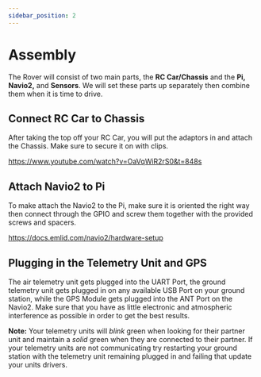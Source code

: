 ```yaml
---
sidebar_position: 2
---
```

# Assembly
The Rover will consist of two main parts, the **RC Car/Chassis** and the
**Pi, Navio2,** and **Sensors**. We will set these parts up separately then
combine them when it is time to drive.

## Connect RC Car to Chassis

After taking the top off your RC Car, you will put the adaptors in and
attach the Chassis. Make sure to secure it on with clips.

https://www.youtube.com/watch?v=OaVqWiR2rS0&t=848s

## Attach Navio2 to Pi

To make attach the Navio2 to the Pi, make sure it is oriented the right
way then connect through the GPIO and screw them together with the
provided screws and spacers.

https://docs.emlid.com/navio2/hardware-setup

## Plugging in the Telemetry Unit and GPS

The air telemetry unit gets plugged into the UART Port, the ground telemetry unit
gets plugged in on any available USB Port on your ground station, while the GPS
Module gets plugged into the ANT Port on the Navio2. Make sure
that you have as little electronic and atmospheric interference as possible
in order to get the best results.

**Note:** Your telemetry units will *blink* green when looking for their partner
unit and maintain a *solid* green when they are connected to their partner. If your
telemetry units are not communicating try restarting your ground station with the
telemetry unit remaining plugged in and failing that update your units drivers.
